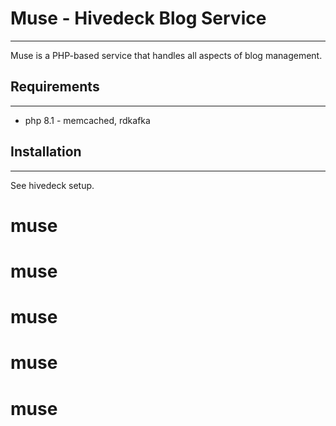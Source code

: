# Muse - Hivedeck Blog Service
___
Muse is a PHP-based service that handles all aspects of blog management.

## Requirements
___
- php 8.1 - memcached, rdkafka

## Installation
___
See hivedeck setup.
# muse
# muse
# muse
# muse
# muse
